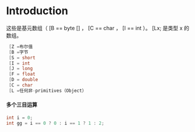 # Introduction

这些是基元数组（ [B == byte [] ， [C == char ， [I == int ）。 [Lx; 是类型 x 的数组。

```java
 [Z =布尔值
 [B =字节
 [S = short 
 [I = int 
 [J = long 
 [F = float 
 [D = double 
 [C = char 
 [L =任何非-primitives（Object）
```



#### 多个三目运算

```java
int i = 0;
int gg = i == 0 ? 0 : i == 1 ? 1 : 2;
```

